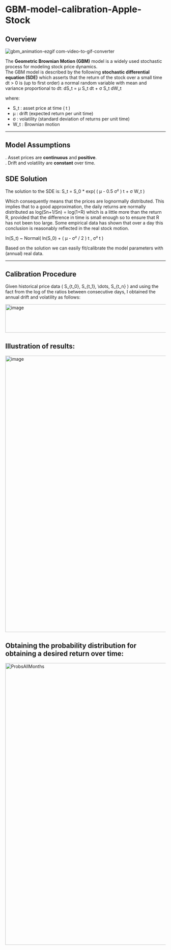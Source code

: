 # GBM-model-calibration-Apple-Stock
## Overview
![gbm_animation-ezgif com-video-to-gif-converter](https://github.com/user-attachments/assets/2f851869-5b6b-430c-b488-9288fef93baa)


The **Geometric Brownian Motion (GBM)** model is a widely used stochastic process for modeling stock price dynamics.  
The GBM model is described by the following **stochastic differential equation (SDE)** which asserts that the return of the stock over a small time dt > 0 is (up to first order) a normal random variable with mean and variance proportional to dt:
 dS_t = μ S_t dt + σ S_t dW_t

where:
-  S_t : asset price at time \( t \)  
-  μ : drift (expected return per unit time)  
-  σ : volatility (standard deviation of returns per unit time)  
-  W_t : Brownian motion

---

## Model Assumptions
. Asset prices are **continuous** and **positive**.  
. Drift and volatility are **constant** over time.  
  
## SDE Solution
The solution to the SDE is:
S_t = S_0 * exp( ( μ - 0.5 σ² ) t + σ W_t )

Which consequently means that the prices are lognormally distributed. This implies that to a good approximation, the daily returns are normally distributed as log(Sn+1/Sn) = log(1+R) which is a little more than the return R, provided that the difference in time is small enough so to ensure that R has not been too large. Some empirical data has shown that over a day this conclusion is reasonably reflected in the real stock motion.

ln(S_t) ~ Normal( ln(S_0) + ( μ - σ² / 2 ) t ,  σ² t )

Based on the solution we can easily fit/calibrate the model parameters with (annual) real data.

---

## Calibration Procedure
Given historical price data \( S_{t_0}, S_{t_1}, \dots, S_{t_n} \) and using the fact from the log of the ratios between consecutive days, I obtained the annual drift and volatility as follows:

<img width="649" height="89" alt="image" src="https://github.com/user-attachments/assets/ee300bb7-5020-4572-a0aa-2d9210910637" />

## Illustration of results:

<img width="1675" height="867" alt="image" src="https://github.com/user-attachments/assets/a44c9cde-95aa-4d58-970a-96f207bdeaa2" />


## Obtaining the probability distribution for obtaining a desired return over time:
<img width="1657" height="884" alt="ProbsAllMonths" src="https://github.com/user-attachments/assets/de9c6d42-be14-49fc-8fb1-0150c5106e37" />



